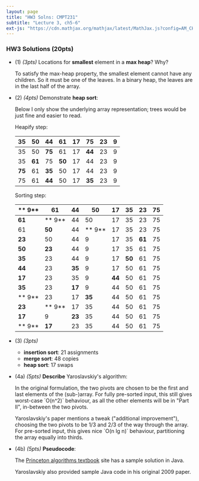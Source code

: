 ```yaml
---
layout: page
title: "HW3 Solns: CMPT231"
subtitle: "Lecture 3, ch5-6"
ext-js: "https://cdn.mathjax.org/mathjax/latest/MathJax.js?config=AM_CHTML"
---
```


### HW3 Solutions (20pts)

+ (1) *(3pts)* Locations for **smallest** element in a **max heap**? Why? 

  To satisfy the max-heap property, the smallest element cannot have any
  children.  So it must be one of the leaves.  In a binary heap, the leaves
  are in the last half of the array.

+ (2) *(4pts)* Demonstrate **heap sort**:

  Below I only show the underlying array representation; trees would be
  just fine and easier to read.

  Heapify step:

  |  35  |  50  |  44  |  61  |  17  |  75  |  23  |   9  |
  |------|------|------|------|------|------|------|------|
  |  35  |  50  |**75**|  61  |  17  |**44**|  23  |   9  |
  |  35  |**61**|  75  |**50**|  17  |  44  |  23  |   9  |
  |**75**|  61  |**35**|  50  |  17  |  44  |  23  |   9  |
  |  75  |  61  |**44**|  50  |  17  |**35**|  23  |   9  |

  Sorting step:

  |** 9**|  61  |  44  |  50  |  17  |  35  |  23  |**75**|
  |------|------|------|------|------|------|------|------|
  |**61**|** 9**|  44  |  50  |  17  |  35  |  23  |  75  |
  |  61  |**50**|  44  |** 9**|  17  |  35  |  23  |  75  |
  |**23**|  50  |  44  |   9  |  17  |  35  |**61**|  75  |
  |**50**|**23**|  44  |   9  |  17  |  35  |  61  |  75  |
  |**35**|  23  |  44  |   9  |  17  |**50**|  61  |  75  |
  |**44**|  23  |**35**|   9  |  17  |  50  |  61  |  75  |
  |**17**|  23  |  35  |   9  |**44**|  50  |  61  |  75  |
  |**35**|  23  |**17**|   9  |  44  |  50  |  61  |  75  |
  |** 9**|  23  |  17  |**35**|  44  |  50  |  61  |  75  |
  |**23**|** 9**|  17  |  35  |  44  |  50  |  61  |  75  |
  |**17**|   9  |**23**|  35  |  44  |  50  |  61  |  75  |
  |** 9**|**17**|  23  |  35  |  44  |  50  |  61  |  75  |

+ (3) *(3pts)*
  + **insertion sort**: 21 assignments
  + **merge sort**: 48 copies
  + **heap sort**: 17 swaps 

+ (4a) *(5pts)* **Describe** Yaroslavskiy's algorithm:

  In the original formulation, the two pivots are chosen to be the
  first and last elements of the (sub-)array.  For fully pre-sorted
  input, this still gives worst-case \`O(n^2)\` behaviour, as all the
  other elements will be in "Part II", in-between the two pivots.

  Yaroslavskiy's paper mentions a tweak ("additional improvement"),
  choosing the two pivots to be 1/3 and 2/3 of the way through the array.
  For pre-sorted input, this gives nice \`O(n lg n)\` behaviour,
  partitioning the array equally into thirds.

+ (4b) *(5pts)* **Pseudocode**:

  The [Princeton algorithms textbook](http://algs4.cs.princeton.edu/23quicksort/QuickDualPivot.java.html) site has a sample solution in Java.

  Yaroslavskiy also provided sample Java code in his original 2009 paper.


